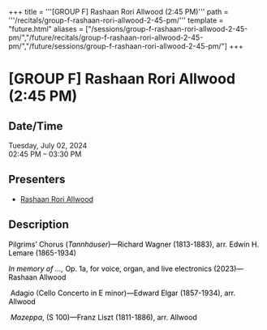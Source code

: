 +++
title = '''[GROUP F] Rashaan Rori Allwood (2:45 PM)'''
path = '''/recitals/group-f-rashaan-rori-allwood-2-45-pm/'''
template = "future.html"
aliases = ["/sessions/group-f-rashaan-rori-allwood-2-45-pm/","/future/recitals/group-f-rashaan-rori-allwood-2-45-pm/","/future/sessions/group-f-rashaan-rori-allwood-2-45-pm/"]
+++

<h1>[GROUP F] Rashaan Rori Allwood (2:45 PM)</h1>

<h2>Date/Time</h2>
<p>Tuesday, July 02, 2024<br>
02:45 PM – 03:30 PM</p>
<h2>Presenters</h2>
<ul>
<li><a href="/performers/rashaan-rori-allwood/">Rashaan Rori Allwood</a></li>
</ul>
<h2>Description</h2>

<div class="ag87-crtemvc-hsbk"><div class="css-vsf5of"><p style="text-align:left;" class="carina-rte-public-DraftStyleDefault-block"><span style="color: black;">Pilgrims’ Chorus</span> <span style="color: black;">(<span style="font-style: italic;">Tannhäuser</span>)—Richard Wagner (1813-1883), arr. Edwin H. Lemare (1865-1934)</span></p><p style="text-align:left;" class="carina-rte-public-DraftStyleDefault-block"><span style="color: black;"><span style="font-style: italic;">In memory of …,</span> Op. 1a,</span> <span style="color: black;">for voice, organ, and live electronics</span> <span style="color: black;">(2023)—Rashaan Allwood</span></p><p style="text-align:left;" class="carina-rte-public-DraftStyleDefault-block">&nbsp;<span style="color: black;">Adagio</span> (<span style="color: black;">Cello Concerto in E minor)—Edward Elgar (1857-1934),</span> <span style="color: black;">arr. Allwood</span></p><p style="text-align:left;" class="carina-rte-public-DraftStyleDefault-block">&nbsp;<span style="color: black;"><span style="font-style: italic;">Mazeppa</span>, (S 100)—Franz Liszt (1811-1886),</span> <span style="color: black;">arr. Allwood</span></p></div></div>


